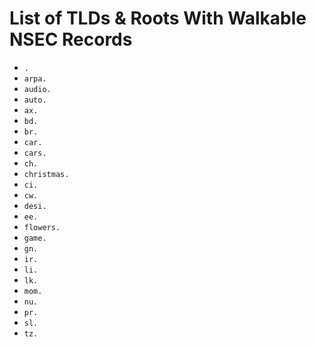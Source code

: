 # List of TLDs & Roots With Walkable NSEC Records

* `.`
* `arpa.`
* `audio.`
* `auto.`
* `ax.`
* `bd.`
* `br.`
* `car.`
* `cars.`
* `ch.`
* `christmas.`
* `ci.`
* `cw.`
* `desi.`
* `ee.`
* `flowers.`
* `game.`
* `gn.`
* `ir.`
* `li.`
* `lk.`
* `mom.`
* `nu.`
* `pr.`
* `sl.`
* `tz.`
